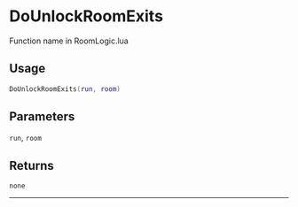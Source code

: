 # DoUnlockRoomExits
Function name in RoomLogic.lua
## Usage
```lua
DoUnlockRoomExits(run, room)
```
## Parameters
`run`, `room`
## Returns
`none`

---